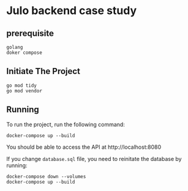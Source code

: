 # Julo backend case study

## prerequisite
```
golang
doker compose
```
## Initiate The Project

```
go mod tidy
go mod vendor
```

## Running

To run the project, run the following command:

```
docker-compose up --build
```

You should be able to access the API at http://localhost:8080

If you change `database.sql` file, you need to reinitate the database by running:

```
docker-compose down --volumes
docker-compose up --build
```
